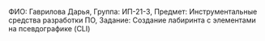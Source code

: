 ФИО: Гаврилова Дарья, Группа: ИП-21-3, Предмет: Инструментальные средства разработки ПО, Задание: Создание лабиринта с элементами на псевдографике (CLI)
